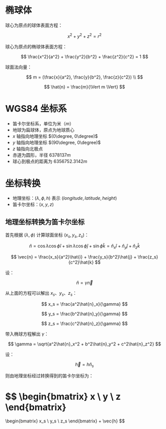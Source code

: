 # 椭球体

球心为原点的球体表面方程：

$$
x^2 + y^2 + z^2 = r^2
$$

球心为原点的椭球体表面方程：

$$
\frac{x^2}{a^2} + \frac{y^2}{b^2} + \frac{z^2}{c^2} = 1
$$

球面法向量：

$$
m = (\frac{x}{a^2}, \frac{y}{b^2}, \frac{z}{c^2}) \\
$$

$$
\hat{n} = \frac{m}{\Vert m \Vert}
$$

# WGS84 坐标系

- 笛卡尔坐标系，单位为米（$m$）
- 地球为扁球体，原点为地球质心
- $x$ 轴指向地理坐标 $(0\degree, 0\degree)$
- $y$ 轴指向地理坐标 $(90\degree, 0\degree)$
- $z$ 轴指向北极点
- 赤道为圆形，半径 $6378137m$
- 球心到极点的距离为 $6356752.3142m$

# 坐标转换

- 地理坐标：$(\lambda, \phi, h)$ 表示 $(longitude, latitude, height)$
- 笛卡尔坐标：$(x, y, z)$

## 地理坐标转换为笛卡尔坐标

首先根据 $(\lambda, \phi)$ 计算球面坐标 $(x_s, y_s, z_s)$：

$$
\hat{n}
= \cos{\lambda}\cos{\phi}\hat{i} + \sin{\lambda}\cos{\phi}\hat{j} + \sin{\phi}\hat{k}
= \hat{n}_x\hat{i} + \hat{n}_y\hat{j} + \hat{n}_z\hat{k}
$$

$$
\vec{n} = \frac{x_s}{a^2}\hat{i} + \frac{y_s}{b^2}\hat{j} + \frac{z_s}{c^2}\hat{k}
$$

设：

$$
\hat{n} = \gamma\vec{n}
$$

从上面的方程可以解出 $x_s$、$y_s$、$z_s$：

$$
x_s = \frac{a^2\hat{n}_x}{\gamma}
$$

$$
y_s = \frac{b^2\hat{n}_y}{\gamma}
$$

$$
z_s = \frac{c^2\hat{n}_z}{\gamma}
$$

带入椭球方程解出 $\gamma$：

$$
\gamma = \sqrt{a^2\hat{n}_x^2 + b^2\hat{n}_y^2 + c^2\hat{n}_z^2}
$$

设：

$$
\vec{h} = h\hat{n}_s
$$

则由地理坐标经过转换得到的笛卡尔坐标为：

$$
\begin{bmatrix}
x \\
y \\
z
\end{bmatrix}
=
\begin{bmatrix}
x_s \\
y_s \\
z_s
\end{bmatrix}
+
\vec{h}
$$
